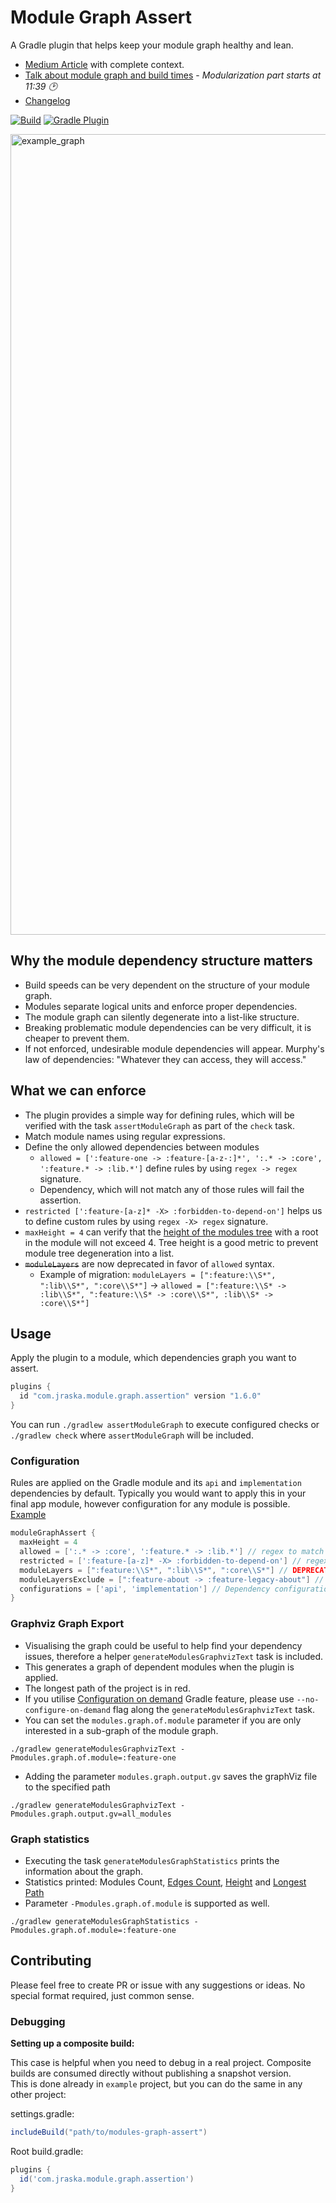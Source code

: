# Module Graph Assert
A Gradle plugin that helps keep your module graph healthy and lean.

- [Medium Article](https://proandroiddev.com/module-rules-protect-your-build-time-and-architecture-d1194c7cc6bc) with complete context.
- [Talk about module graph and build times](https://www.droidcon.com/2021/11/10/nail-your-gradle-build-time/) - *Modularization part starts at 11:39 🕑*
- [Changelog](https://github.com/jraska/modules-graph-assert/releases)

[![Build](https://github.com/jraska/modules-graph-assert/actions/workflows/build.yml/badge.svg)](https://github.com/jraska/modules-graph-assert/actions/workflows/build.yml)
[![Gradle Plugin](https://img.shields.io/badge/Gradle-Plugin-green)](https://plugins.gradle.org/plugin/com.jraska.module.graph.assertion)

<img width="1281" alt="example_graph" src="https://user-images.githubusercontent.com/6277721/70832705-18980e00-1df6-11ea-8b78-fc07ba570a2b.png">

## Why the module dependency structure matters
- Build speeds can be very dependent on the structure of your module graph.
- Modules separate logical units and enforce proper dependencies.
- The module graph can silently degenerate into a list-like structure.
- Breaking problematic module dependencies can be very difficult, it is cheaper to prevent them.
- If not enforced, undesirable module dependencies will appear. Murphy's law of dependencies: "Whatever they can access, they will access."

## What we can enforce
- The plugin provides a simple way for defining rules, which will be verified with the task `assertModuleGraph` as part of the `check` task.
- Match module names using regular expressions.
- Define the only allowed dependencies between modules
  - `allowed = [':feature-one -> :feature-[a-z-:]*', ':.* -> :core', ':feature.* -> :lib.*']` define rules by using `regex -> regex` signature.
  - Dependency, which will not match any of those rules will fail the assertion.
- `restricted [':feature-[a-z]* -X> :forbidden-to-depend-on']` helps us to define custom rules by using `regex -X> regex` signature.
- `maxHeight = 4` can verify that the [height of the modules tree](https://stackoverflow.com/questions/2603692/what-is-the-difference-between-tree-depth-and-height) with a root in the module will not exceed 4. Tree height is a good metric to prevent module tree degeneration into a list.
- ~~`moduleLayers`~~ are now deprecated in favor of `allowed` syntax. 
  - Example of migration: `moduleLayers = [":feature:\\S*", ":lib\\S*", ":core\\S*"]` -> `allowed = [":feature:\\S* -> :lib\\S*", ":feature:\\S* -> :core\\S*", :lib\\S* -> :core\\S*"]`
 
## Usage
Apply the plugin to a module, which dependencies graph you want to assert.
```groovy
plugins {
  id "com.jraska.module.graph.assertion" version "1.6.0"
}
```

You can run `./gradlew assertModuleGraph` to execute configured checks or `./gradlew check` where `assertModuleGraph` will be included.

### Configuration
Rules are applied on the Gradle module and its `api` and `implementation` dependencies by default. Typically you would want to apply this in your final app module, however configuration for any module is possible. [Example](https://github.com/jraska/github-client/blob/master/app/build.gradle#L141)

```groovy
moduleGraphAssert {
  maxHeight = 4
  allowed = [':.* -> :core', ':feature.* -> :lib.*'] // regex to match module names
  restricted = [':feature-[a-z]* -X> :forbidden-to-depend-on'] // regex to match module names
  moduleLayers = [":feature:\\S*", ":lib\\S*", ":core\\S*"] // DEPRECATED - modules prefixed with ":feature:" -> prefix ":lib:" -> prefix :core:
  moduleLayersExclude = [":feature-about -> :feature-legacy-about"] // DEPRECATED
  configurations = ['api', 'implementation'] // Dependency configurations to look. ['api', 'implementation'] is the default
}
```

### Graphviz Graph Export
- Visualising the graph could be useful to help find your dependency issues, therefore a helper `generateModulesGraphvizText` task is included.
- This generates a graph of dependent modules when the plugin is applied.
- The longest path of the project is in red.
- If you utilise [Configuration on demand](https://docs.gradle.org/current/userguide/multi_project_builds.html#sec:configuration_on_demand) Gradle feature, please use `--no-configure-on-demand` flag along the `generateModulesGraphvizText` task.
- You can set the `modules.graph.of.module` parameter if you are only interested in a sub-graph of the module graph.
```
./gradlew generateModulesGraphvizText -Pmodules.graph.of.module=:feature-one
```
- Adding the parameter `modules.graph.output.gv` saves the graphViz file to the specified path
```
./gradlew generateModulesGraphvizText -Pmodules.graph.output.gv=all_modules
```

### Graph statistics
- Executing the task `generateModulesGraphStatistics` prints the information about the graph.
- Statistics printed: Modules Count, [Edges Count](https://en.wikipedia.org/wiki/Glossary_of_graph_theory_terms#edge), [Height](https://en.wikipedia.org/wiki/Glossary_of_graph_theory_terms#height) and [Longest Path](https://en.wikipedia.org/wiki/Longest_path_problem) 
- Parameter `-Pmodules.graph.of.module` is supported as well.
```
./gradlew generateModulesGraphStatistics -Pmodules.graph.of.module=:feature-one
```

## Contributing

Please feel free to create PR or issue with any suggestions or ideas. No special format required, just common sense.

### Debugging

**Setting up a composite build:**

This case is helpful when you need to debug in a real project.
Composite builds are consumed directly without publishing a snapshot version.  
This is done already in `example` project, but you can do the same in any other project:

settings.gradle:
```groovy
includeBuild("path/to/modules-graph-assert")
```

Root build.gradle:
```groovy
plugins {
  id('com.jraska.module.graph.assertion')
}
```
